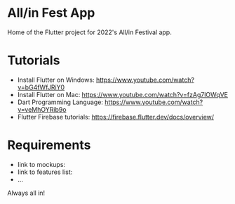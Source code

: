 # All/in Fest App

Home of the Flutter project for 2022's All/in Festival app.

# Tutorials
- Install Flutter on Windows: https://www.youtube.com/watch?v=bG4fWfJRiY0
- Install Flutter on Mac: https://www.youtube.com/watch?v=fzAg7lOWqVE
- Dart Programming Language: https://www.youtube.com/watch?v=veMhOYRib9o
- Flutter Firebase tutorials: https://firebase.flutter.dev/docs/overview/

# Requirements
- link to mockups: 
- link to features list: 
- ...

Always all in!
